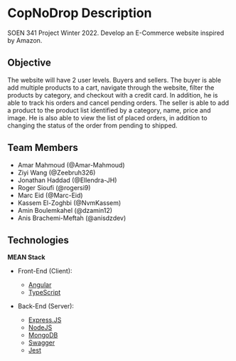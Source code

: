 # CopNoDrop Description
SOEN 341 Project Winter 2022. Develop an E-Commerce website inspired by Amazon. 


## Objective
The website will have 2 user levels. Buyers and sellers. 
The buyer is able add multiple products to a cart, navigate through the website, filter the products by category, and checkout with a credit card. In addition, he is able to track his orders and cancel pending orders.
The seller is able to add a product to the product list identified by a category, name, price and image. He is also able to view the list of placed orders, in addition to changing the status of the order from pending to shipped.


## Team Members
- Amar Mahmoud (@Amar-Mahmoud)
- Ziyi Wang (@Zeebruh326)
- Jonathan Haddad (@Ellendra-JH)
- Roger Sioufi (@rogersi9)
- Marc Eid (@Marc-Eid)
- Kassem El-Zoghbi (@NvmKassem)
- Amin Boulemkahel (@dzamin12)
- Anis Brachemi-Meftah (@anisdzdev)

## Technologies
**MEAN Stack**
- Front-End (Client):
  - [Angular](https://angular.io/)
  - [TypeScript](https://typescriptlang.org/)

- Back-End (Server):
  - [Express.JS](https://expressjs.com/)
  - [NodeJS](https://nodejs.org/en/)
  - [MongoDB](https://mongodb.com/)
  - [Swagger](https://mongodb.io/)
  - [Jest](https://jestjs.io/)
